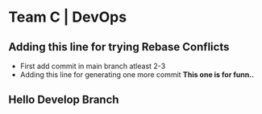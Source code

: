 # Team C | DevOps

## Adding this line for trying Rebase Conflicts

- First add commit in main branch atleast 2-3
- Adding this line for generating one more commit
  **This one is for funn..**

## Hello Develop Branch
